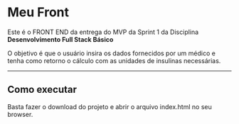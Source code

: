 # Meu Front

Este é o FRONT END da entrega do MVP da Sprint 1 da Disciplina **Desenvolvimento Full Stack Básico**

O objetivo é que o usuário insira os dados fornecidos por um médico e tenha como retorno o cálculo com as unidades de insulinas necessárias.

---
## Como executar

Basta fazer o download do projeto e abrir o arquivo index.html no seu browser.
